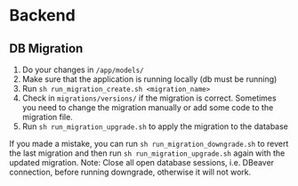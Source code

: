 # Backend

## DB Migration

1. Do your changes in `/app/models/`
2. Make sure that the application is running locally (db must be running)
3. Run `sh run_migration_create.sh <migration_name>`
4. Check in `migrations/versions/` if the migration is correct. Sometimes you need to change the migration manually or add some code to the migration file.
5. Run `sh run_migration_upgrade.sh` to apply the migration to the database

If you made a mistake, you can run `sh run_migration_downgrade.sh` to revert the last migration and then run `sh run_migration_upgrade.sh` again with the updated migration. Note: Close all open database sessions, i.e. DBeaver connection, before running downgrade, otherwise it will not work.
